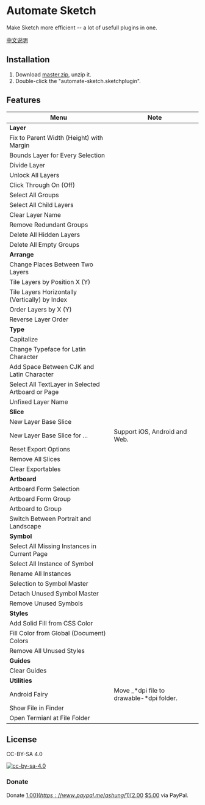 # Automate Sketch

Make Sketch more efficient -- a lot of usefull plugins in one.

[中文说明](readme_zh.md)

## Installation

1. Download [master.zip](archive/master.zip), unzip it.
2. Double-click the "automate-sketch.sketchplugin".

## Features

| Menu                                     | Note                                     |
| ---------------------------------------- | ---------------------------------------- |
| **Layer**                                |                                          |
| Fix to Parent Width (Height) with Margin |                                          |
| Bounds Layer for Every Selection         |                                          |
| Divide Layer                             |                                          |
| Unlock All Layers                        |                                          |
| Click Through On (Off)                   |                                          |
| Select All Groups                        |                                          |
| Select All Child Layers                  |                                          |
| Clear Layer Name                         |                                          |
| Remove Redundant Groups                  |                                          |
| Delete All Hidden Layers                 |                                          |
| Delete All Empty Groups                  |                                          |
| **Arrange**                              |                                          |
| Change Places Between Two Layers         |                                          |
| Tile Layers by Position X (Y)            |                                          |
| Tile Layers Horizontally (Vertically) by Index |                                          |
| Order Layers by X (Y)                    |                                          |
| Reverse Layer Order                      |                                          |
| **Type**                                 |                                          |
| Capitalize                               |                                          |
| Change Typeface for Latin Character      |                                          |
| Add Space Between CJK and Latin Character |                                          |
| Select All TextLayer in Selected Artboard or Page |                                          |
| Unfixed Layer Name                       |                                          |
| **Slice**                                |                                          |
| New Layer Base Slice                     |                                          |
| New Layer Base Slice for ...             | Support iOS, Android and Web.            |
| Reset Export Options                     |                                          |
| Remove All Slices                        |                                          |
| Clear Exportables                        |                                          |
| **Artboard**                             |                                          |
| Artboard Form Selection                  |                                          |
| Artboard Form Group                      |                                          |
| Artboard to Group                        |                                          |
| Switch Between Portrait and Landscape    |                                          |
| **Symbol**                               |                                          |
| Select All Missing Instances in Current Page |                                          |
| Select All Instance of Symbol            |                                          |
| Rename All Instances                     |                                          |
| Selection to Symbol Master               |                                          |
| Detach Unused Symbol Master              |                                          |
| Remove Unused Symbols                    |                                          |
| **Styles**                               |                                          |
| Add Solid Fill from CSS Color            |                                          |
| Fill Color from Global (Document) Colors |                                          |
| Remove All Unused Styles                 |                                          |
| **Guides**                               |                                          |
| Clear Guides                             |                                          |
| **Utilities**                            |                                          |
| Android Fairy                            | Move _\*dpi file to drawable-\*dpi folder. |
| Show File in Finder                      |                                          |
| Open Termianl at File Folder             |                                          |

## License

CC-BY-SA 4.0

[![cc-by-sa-4.0](https://i.creativecommons.org/l/by-sa/4.0/80x15.png)](http://creativecommons.org/licenses/by-sa/4.0/)

### Donate

Donate [$1.00](https://www.paypal.me/ashung/1)  [$2.00](https://www.paypal.me/ashung/2)  [$5.00](https://www.paypal.me/ashung/5) via PayPal.
